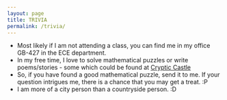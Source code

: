 ```yaml
---
layout: page
title: TRIVIA
permalink: /trivia/
---
```


* Most likely if I am not attending a class, you can find me in my office GB-427 in the ECE department.
* In my free time, I love to solve mathematical puzzles or write poems/stories - some which could be found at
[Cryptic Castle](https://hitarth64.blogspot.com)
* So, if you have found a good mathematical puzzle, send it to me. If your question intrigues me, there is a chance that you may get a treat. :P 
* I am more of a city person than a countryside person. :D
